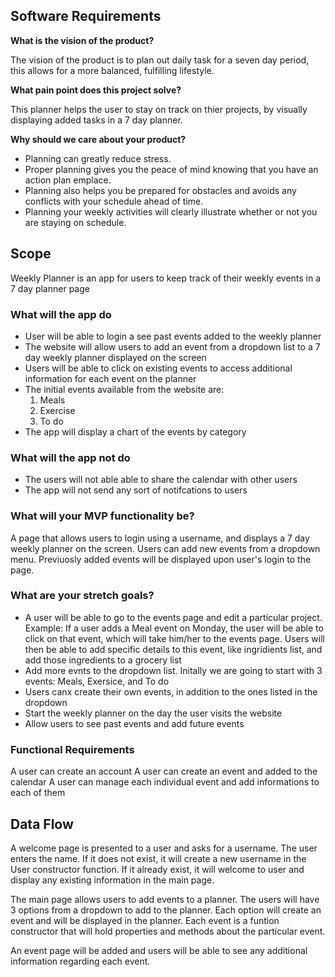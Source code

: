 ## **Software Requirements**

**What is the vision of the product?**

The vision of the product is to plan out daily task for a seven day period, this allows for a more balanced, fulfilling lifestyle.

**What pain point does this project solve?** 

This planner helps the user to stay on track on thier projects, by visually displaying added tasks in a 7 day planner.

**Why should we care about your product?**

- Planning can greatly reduce stress.
- Proper planning gives you the peace of mind knowing that you have an action plan emplace.
- Planning also helps you be prepared for obstacles and avoids any conflicts with your schedule ahead of time.
- Planning your weekly activities will clearly illustrate whether or not you are staying on schedule.


## **Scope** 
Weekly Planner is an app for users to keep track of their weekly events in a 7 day planner page

### What will the app do

- User will be able to login a see past events added to the weekly planner
- The website will allow users to add an event from a dropdown list to a 7 day weekly planner displayed on the screen
- Users will be able to click on existing events to access additional information for each event on the planner 
- The initial events available from the website are: 
  1. Meals 
  2. Exercise
  3. To do
- The app will display a chart of the events by category
 
### What will the app not do

- The users will not able able to share the calendar with other users
- The app will not send any sort of notifcations to users


### What will your MVP functionality be?

A page that allows users to login using a username, and displays a 7 day weekly planner on the screen. Users can add new events from a dropdown menu. Previuosly added events will be displayed upon user's login to the page. 

### What are your stretch goals?

- A user will be able to go to the events page and edit a particular project. 
Example: If a user adds a Meal event on Monday, the user will be able to click on that event, which will take him/her to the events page. Users will then be able to add specific details to this event, like ingridients list, and add those ingredients to a grocery list
- Add more evnts to the dropdown list. Initally we are going to start with 3 events: Meals, Exersice, and To do
- Users canx create their own events, in addition to the ones listed in the dropdown
- Start the weekly planner on the day the user visits the website 
- Allow users to see past events and add future events


### Functional Requirements

A user can create an account
A user can create an event and added to the calendar
A user can manage each individual event and add informations to each of them


## Data Flow

A welcome page is presented to a user and asks for a username. The user enters the name. If it does not exist, it will create a new username in the User constructor function. If it already exist, it will welcome to user and display any existing information in the main page. 

The main page allows users to add events to a planner. The users will have 3 options from a dropdown to add to the planner. Each option will create an event and will be displayed in the planner. Each event is a funtion constructor that will hold properties and methods about the particular event. 

An event page will be added and users will be able to see any additional information regarding each event. 